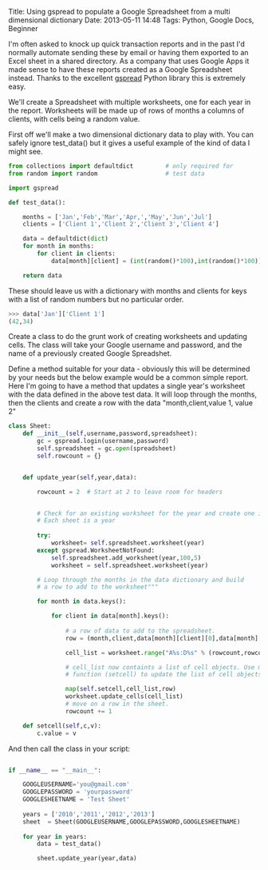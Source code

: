 Title: Using gspread to populate a Google Spreadsheet from a multi dimensional dictionary
Date: 2013-05-11 14:48
Tags: Python, Google Docs, Beginner

I'm often asked to knock up quick transaction reports and in the past I'd normally automate sending these by email or having them exported to an Excel sheet in a shared directory.  As a company that uses Google Apps it made sense to have these reports created as a Google Spreadsheet instead.  Thanks to the excellent [gspread](https://github.com/burnash/gspread) Python library this is extremely easy.

We'll create a Spreadsheet with multiple worksheets, one for each year in the report.  Worksheets will be made up of rows of months a columns of clients, with cells being a random value.

First off we'll make a two dimensional dictionary data to play with.  You can safely ignore test_data() but it gives a useful example of the kind of data I might see.

``` python
from collections import defaultdict         # only required for 
from random import random                   # test data

import gspread

def test_data():

	months = ['Jan','Feb','Mar','Apr,','May','Jun','Jul']
	clients = ['Client 1','Client 2','Client 3','Client 4']

	data = defaultdict(dict)
	for month in months:
		for client in clients:
            data[month][client] = (int(random()*100),int(random()*100))

	return data

```

These should leave us with a dictionary with months and clients for keys with a list of random numbers but no particular order.

``` python
>>> data['Jan']['Client 1']
(42,34)
```

Create a class to do the grunt work of creating worksheets and updating cells.  The class will take your Google username and password, and the name of a previously created Google Spreadshet.

Define a method suitable for your data - obviously this will be determined by your needs but the below example would be a common simple report.  Here I'm going to have a method that updates a single year's worksheet with the data defined in the above test data.  It will loop through the months, then the clients and create a row with the data "month,client,value 1, value 2"

``` python
class Sheet:
    def __init__(self,username,password,spreadsheet):
        gc = gspread.login(username,password)
        self.spreadsheet = gc.open(spreadsheet)
        self.rowcount = {}


    def update_year(self,year,data):

        rowcount = 2  # Start at 2 to leave room for headers


        # Check for an existing worksheet for the year and create one if not
        # Each sheet is a year
        
        try:
            worksheet= self.spreadsheet.worksheet(year)
        except gspread.WorksheetNotFound:
            self.spreadsheet.add_worksheet(year,100,5)
            worksheet = self.spreadsheet.worksheet(year)

        # Loop through the months in the data dictionary and build
        # a row to add to the worksheet"""

        for month in data.keys():

            for client in data[month].keys():
                
                # a row of data to add to the spreadsheet.
                row = (month,client,data[month][client][0],data[month][client][1])

                cell_list = worksheet.range("A%s:D%s" % (rowcount,rowcount))

                # cell_list now containts a list of cell objects. Use map and a tiny
                # function (setcell) to update the list of cell objects with a row of values.

                map(self.setcell,cell_list,row)
                worksheet.update_cells(cell_list)
                # move on a row in the sheet.
                rowcount += 1

    def setcell(self,c,v):
        c.value = v

```

And then call the class in your script:

``` python

if __name__ == "__main__":

    GOOGLEUSERNAME='you@gmail.com'
    GOOGLEPASSWORD = 'yourpassword'
    GOOGLESHEETNAME = 'Test Sheet'
    
    years = ['2010','2011','2012','2013']
    sheet  = Sheet(GOOGLEUSERNAME,GOOGLEPASSWORD,GOOGLESHEETNAME)
    
    for year in years:
        data = test_data()

        sheet.update_year(year,data)
```




